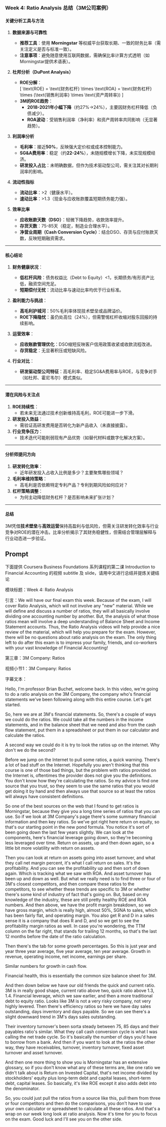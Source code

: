 ### Week 4: Ratio Analysis 总结（3M公司案例）

#### **关键分析工具与方法**
1. **数据来源与可靠性**  
   - **推荐工具**：使用 **Morningstar** 等权威平台获取长期、一致的财务比率（需关注定义是否与标准一致）。  
   - **注意事项**：避免随意使用互联网数据，需确保比率计算方式透明（如Morningstar提供术语表）。  

2. **杜邦分析（DuPont Analysis）**  
   - **ROE分解**：  
     \[
     \text{ROE} = \text{财务杠杆} \times \text{ROA} = \text{财务杠杆} \times (\text{销售利润率} \times \text{资产周转率})
     \]
   - **3M的ROE趋势**：  
     - **2018-2021年小幅下降**（约27%→24%），主要因财务杠杆降低（负债减少）。  
     - **ROA波动**：受销售利润率（净利率）和资产周转率共同影响（无显著趋势）。  

3. **利润率分析**  
   - **毛利率**：接近**50%**，反映强大定价权或成本控制能力。  
   - **SG&A费用率**：稳定（约**22-24%**），未随规模增长下降，未实现规模经济。  
   - **研发投入占比**：未明确数据，但作为技术驱动型公司，需关注其对长期利润率的影响。  

4. **流动性指标**  
   - **流动比率**：>2（健康水平）。  
   - **速动比率**：>1.3（现金与应收账款覆盖短期债务能力强）。  

5. **效率比率**  
   - **应收账款天数（DSO）**：轻微下降趋势，收款效率提升。  
   - **存货天数**：75-85天（稳定，制造业合理水平）。  
   - **净营业周期（Cash Conversion Cycle）**：结合DSO、存货与应付账款天数，反映短期融资需求。  

---

#### **核心结论**
1. **财务健康状况**：  
   - **低杠杆风险**：债务权益比（Debt to Equity）<1，长期债务/有形资产比低，融资空间充足。  
   - **短期偿付无忧**：流动比率与速动比率均优于行业标准。  

2. **盈利能力与挑战**：  
   - **高毛利护城河**：50%毛利率体现技术壁垒或品牌溢价。  
   - **ROE下降隐忧**：虽仍处高位（24%），但需警惕杠杆收缩对股东回报的持续影响。  

3. **运营效率**：  
   - **应收账款管理优化**：DSO缩短反映客户信用政策收紧或收款流程改进。  
   - **存货稳定**：无显著积压或短缺风险。  

4. **行业对比**：  
   - **研发驱动型公司特征**：高毛利率、稳定SG&A费用率与ROE，与竞争对手（如杜邦、霍尼韦尔）模式类似。  

---

#### **潜在风险与关注点**
1. **ROE持续性**：  
   - 若未来无法通过技术创新维持高毛利，ROE可能进一步下滑。  
2. **研发投入效益**：  
   - 需验证高研发费用是否转化为新产品收入（未直接披露）。  
3. **行业竞争压力**：  
   - 技术迭代可能削弱现有产品优势（如替代材料或数字化解决方案）。  

---

#### **分析师提问方向**
1. **研发转化效率**：  
   - 近年研发投入占收入比例是多少？主要聚焦哪些领域？  
2. **毛利率维持策略**：  
   - 高毛利是否依赖特定专利产品？专利到期风险如何应对？  
3. **杠杆策略调整**：  
   - 为何主动降低财务杠杆？是否影响未来扩张计划？  

---

#### **总结**  
3M凭借**技术壁垒**与**高效运营**保持高盈利与低风险，但需关注研发转化效率与行业竞争对ROE的潜在冲击。比率分析揭示了其财务稳健性，但需结合管理层解释与行业动态进一步验证。


## Prompt

下面提供 Coursera Business Foundations 系列课程的第二课 Introduction to Financial Accounting 的视频 subtitle 及 slide，请用中文进行总结并提炼关键结论

模块标题：Week 4: Ratio Analysis

引言：We will have our final exam this week. Because of the exam, I will cover Ratio Analysis, which will not involve any "new" material. While we will define and discuss a number of ratios, they will all basically involve dividing one accounting number by another. But, the analysis of what those ratios mean will involve a deep understanding of Balance Sheet and Income Statement accounts. Thus, the Ratio Analysis videos will help provide a nice review of the material, which will help you prepare for the exam. However, there will be no questions about ratio analysis on the exam. The only thing left to do after this exam is to impress your family, friends, and co-workers with your vast knowledge of Financial Accounting!

第三章：3M Company: Ratios

视频小节1：3M Company: Ratios

字幕文本：

Hello, I'm professor Brian Buchet, welcome back. In this video, we're going to do a ratio analysis on the 3M Company, the company who's financial statements we've been following along with this entire course. Let's get started.

So, here we are at 3M's financial statements. So, there's a couple of ways we could do the ratios. We could take all the numbers in the income statements, and in the balance sheet that we need and also from the cash flow statement, put them in a spreadsheet or put them in our calculator and calculate the ratios.

A second way we could do it is try to look the ratios up on the internet. Why don't we do the second?

Before we jump on the Internet to pull some ratios, a quick warning. There's a lot of bad stuff on the Internet. Hopefully you aren't thinking that this course is one of those bad things, but the problem with ratios provided on the Internet is, oftentimes the provider does not give you the definitions. You don't know how they're calculating the ratios. So my advice is find one source that you trust, so they seem to use the same ratios that you would get doing it by hand and then always use that source so at least the ratios will always have consistent definitions.

So one of the best sources on the web that I found to get ratios is Morningstar, because they give you a long time series of ratios that you can use. So if we look at 3M Company's page there's some summary financial information and then key ratios. So we've got right here return on equity, so that's our starting point in the new pond formula. You notice it's sort of been going down the last few years slightly. We can look at the components, here's financial leverage going down, so they're becoming less leveraged over time. Return on assets, up and then down again, so a little bit more volatility with return on assets.

Then you can look at return on assets going into asset turnover, and what they call net margin percent, it's what I call return on sales. It's the profitability. And you can see the profitability up and then sort of down again. Which is tracking what we saw with ROA. And asset turnover has been up and down as well. But what we really need is to find three or four of 3M's closest competitors, and then compare these ratios to the competitors, to see whether these trends are specific to 3M or whether there's some kind of industry of fact that's going on. But, based on my knowledge of the industry, these are still pretty healthy ROE and ROA numbers. And then above, we have the profit margin breakdown, so we have gross margin, which is really high, almost 50%, SGNA to sales, which has been fairly flat, and operating margin. You also get R and D in a sales sense it is a company that does R and D, and so we get to see the profitability margin ratios as well. In case you're wondering, the TTM column on the far right, that stands for trailing 12 months, so that's the last 12 months before the date of the ratio calculation.

Then there's the tab for some growth percentages. So this is just year and year three year average, five year average, ten year average. Growth in revenue, operating income, net income, earnings per share.

Similar numbers for growth in cash flow.

Financial health, this is essentially the common size balance sheet for 3M.

And then down below we have our old friends the quick and current ratio. 3M is in really good shape, current ratio above two, quick ratio above 1.3, 1.4. Financial leverage, which we saw earlier, and then a more traditional debt to equity ratio. Looks like 3M is not a very risky company, not very highly levered. Then there's efficiency ratios so here we have day sales outstanding, days inventory and days payable. So we can see there's a slight downward trend in 3M's days sales outstanding.

Their inventory turnover's been sorta steady between 75, 85 days and their payables ratio's similar. What they call cash conversion cycle is what I was calling the net trade cycle. So it's basically the number of days you'd have to borrow from a bank. And then if you want to look at the ratios the other way, they have receivables, turnover, inventory turnover, fixed asset turnover and asset turnover.

And then one more thing to show you is Morningstar has an extensive glossary, so if you don't know what any of these terms are, like one ratio we didn't talk about is Return on Invested Capital, that's net income divided by stockholders' equity plus long-term debt and capital leases, short-term debt, capital leases. So basically, it's like ROE except it also adds debt into the denominator.

So, you could just pull the ratios from a source like this, pull them from three or four competitors and then do the comparisons, you don't have to use your own calculator or spreadsheet to calculate all these ratios. And that's a wrap on our week long look at ratio analysis. Now it's time for you to focus on the exam. Good luck and I'll see you on the other side.